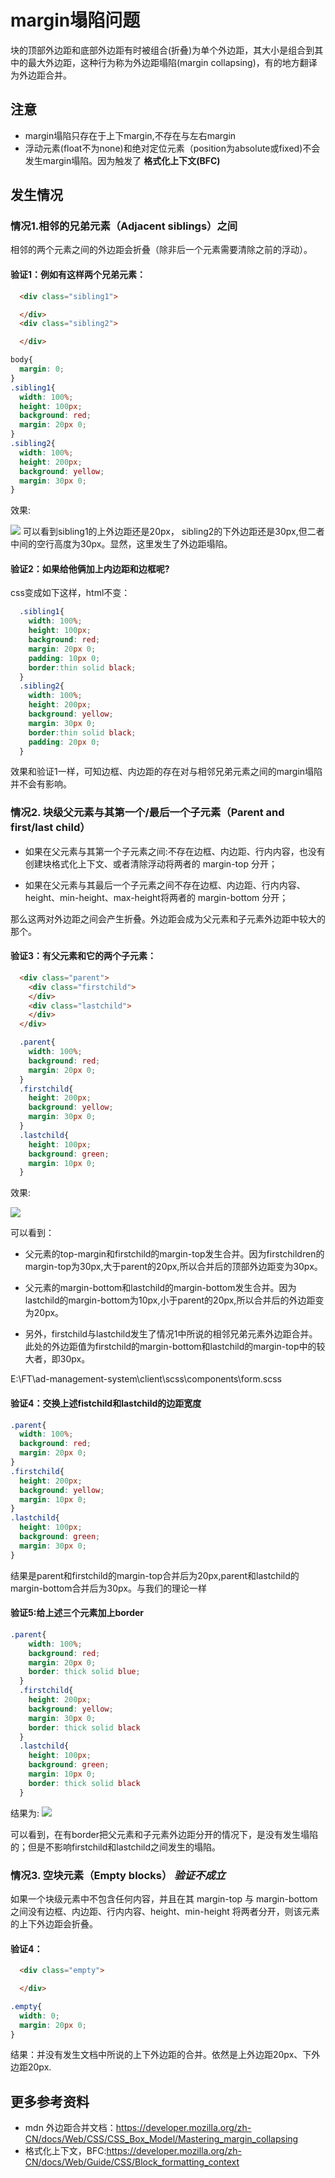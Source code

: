 # margin塌陷问题

块的顶部外边距和底部外边距有时被组合(折叠)为单个外边距，其大小是组合到其中的最大外边距，这种行为称为外边距塌陷(margin collapsing)，有的地方翻译为外边距合并。
 
## 注意
- margin塌陷只存在于上下margin,不存在与左右margin
- 浮动元素(float不为none)和绝对定位元素（position为absolute或fixed)不会发生margin塌陷。因为触发了 **格式化上下文(BFC)**

## 发生情况
### 情况1.相邻的兄弟元素（Adjacent siblings）之间
相邻的两个元素之间的外边距会折叠（除非后一个元素需要清除之前的浮动）。

#### 验证1：例如有这样两个兄弟元素：

```html
  <div class="sibling1">

  </div>
  <div class="sibling2">

  </div>
```

```css
body{
  margin: 0;
}
.sibling1{
  width: 100%;
  height: 100px;
  background: red;
  margin: 20px 0;
}
.sibling2{
  width: 100%;
  height: 200px;
  background: yellow;
  margin: 30px 0;
}
```

效果:

<img src='./img/marginCollapse/siblingCollapse.png'>
可以看到sibling1的上外边距还是20px， sibling2的下外边距还是30px,但二者中间的空行高度为30px。显然，这里发生了外边距塌陷。

#### 验证2：如果给他俩加上内边距和边框呢?
css变成如下这样，html不变：

```css
  .sibling1{
    width: 100%;
    height: 100px;
    background: red;
    margin: 20px 0;
    padding: 10px 0;
    border:thin solid black;
  }
  .sibling2{
    width: 100%;
    height: 200px;
    background: yellow;
    margin: 30px 0;
    border:thin solid black;
    padding: 20px 0;
  }
```
效果和验证1一样，可知边框、内边距的存在对与相邻兄弟元素之间的margin塌陷并不会有影响。

### 情况2. 块级父元素与其第一个/最后一个子元素（Parent and first/last child）

- 如果在父元素与其第一个子元素之间:不存在边框、内边距、行内内容，也没有创建块格式化上下文、或者清除浮动将两者的 margin-top 分开；

- 如果在父元素与其最后一个子元素之间不存在边框、内边距、行内内容、height、min-height、max-height将两者的 margin-bottom 分开；

那么这两对外边距之间会产生折叠。外边距会成为父元素和子元素外边距中较大的那个。

#### 验证3：有父元素和它的两个子元素：

```html
  <div class="parent">
    <div class="firstchild">
    </div>
    <div class="lastchild">
    </div>
  </div>
```

```css
  .parent{
    width: 100%;
    background: red;
    margin: 20px 0;
  }
  .firstchild{
    height: 200px;
    background: yellow;
    margin: 30px 0;
  }
  .lastchild{
    height: 100px;
    background: green;
    margin: 10px 0;
  }
```

效果:

<img src='./img/marginCollapse/parentChildren1.png'>

可以看到：
- 父元素的top-margin和firstchild的margin-top发生合并。因为firstchildren的margin-top为30px,大于parent的20px,所以合并后的顶部外边距变为30px。

- 父元素的margin-bottom和lastchild的margin-bottom发生合并。因为lastchild的margin-bottom为10px,小于parent的20px,所以合并后的外边距变为20px。

- 另外，firstchild与lastchild发生了情况1中所说的相邻兄弟元素外边距合并。此处的外边距值为firstchild的margin-bottom和lastchild的margin-top中的较大者，即30px。

E:\FT\ad-management-system\client\scss\components\form.scss

#### 验证4：交换上述fistchild和lastchild的边距宽度
```css
.parent{
  width: 100%;
  background: red;
  margin: 20px 0;
}
.firstchild{
  height: 200px;
  background: yellow;
  margin: 10px 0;
}
.lastchild{
  height: 100px;
  background: green;
  margin: 30px 0;
}
```
结果是parent和firstchild的margin-top合并后为20px,parent和lastchild的margin-bottom合并后为30px。与我们的理论一样

#### 验证5:给上述三个元素加上border
```css
.parent{
    width: 100%;
    background: red;
    margin: 20px 0;
    border: thick solid blue;
  }
  .firstchild{
    height: 200px;
    background: yellow;
    margin: 30px 0;
    border: thick solid black
  }
  .lastchild{
    height: 100px;
    background: green;
    margin: 10px 0;
    border: thick solid black
  }
```
结果为:
<img src='./img/marginCollapse/parentChildren2.png'>

可以看到，在有border把父元素和子元素外边距分开的情况下，是没有发生塌陷的；但是不影响firstchild和lastchild之间发生的塌陷。

### 情况3. 空块元素（Empty blocks） ***验证不成立***
如果一个块级元素中不包含任何内容，并且在其 margin-top 与 margin-bottom 之间没有边框、内边距、行内内容、height、min-height 将两者分开，则该元素的上下外边距会折叠。
#### 验证4：
```html
  <div class="empty">

  </div>
```

```css
.empty{
  width: 0;
  margin: 20px 0;
}
```
结果：并没有发生文档中所说的上下外边距的合并。依然是上外边距20px、下外边距20px.

## 更多参考资料
- mdn 外边距合并文档：<https://developer.mozilla.org/zh-CN/docs/Web/CSS/CSS_Box_Model/Mastering_margin_collapsing>
- 格式化上下文，BFC:<https://developer.mozilla.org/zh-CN/docs/Web/Guide/CSS/Block_formatting_context>

